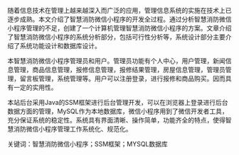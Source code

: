 随着信息技术在管理上越来越深入而广泛的应用，管理信息系统的实施在技术上已逐步成熟。本文介绍了智慧消防微信小程序的开发全过程。通过分析智慧消防微信小程序管理的不足，创建了一个计算机管理智慧消防微信小程序的方案。文章介绍了智慧消防微信小程序的系统分析部分，包括可行性分析等，系统设计部分主要介绍了系统功能设计和数据库设计。

本智慧消防微信小程序管理员和用户。管理员功能有个人中心，用户管理，新闻信息管理，商品信息管理，报修信息管理，报修结果管理，房屋信息管理，管理员管理，留言板管理，系统管理等。用户可以注册登录，进行报修和商品购买。因而具有一定的实用性。

本站后台采用Java的SSM框架进行后台管理开发，可以在浏览器上登录进行后台数据方面的管理，MySQL作为本地数据库，微信小程序用到了微信开发者工具，充分保证系统的稳定性。系统具有界面清晰、操作简单，功能齐全的特点，使得智慧消防微信小程序管理工作系统化、规范化。

关键词：智慧消防微信小程序；SSM框架；MYSQL数据库
